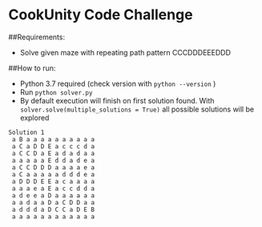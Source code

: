 # CookUnity Code Challenge

##Requirements:

- Solve given maze with repeating path pattern CCCDDDEEEDDD

##How to run:

- Python 3.7 required (check version with `python --version` )
- Run `python solver.py`
- By default execution will finish on first solution found. With `solver.solve(multiple_solutions = True)` all possible solutions will be explored 


```
Solution 1
 a B a a a a a a a a a a
 a C a D D E a c c c d a
 a C C D a E a d a d a a
 a a a a a E d d a d e a
 a C C D D D a a a a e a
 a C a a a a a d d d e a
 a D D D E E a c a a a a
 a a a e a E a c c d d a
 a d e e a D a a a a a a
 a a d a a D a C D D a a
 a d d d a D C C a D E B
 a a a a a a a a a a a a
```